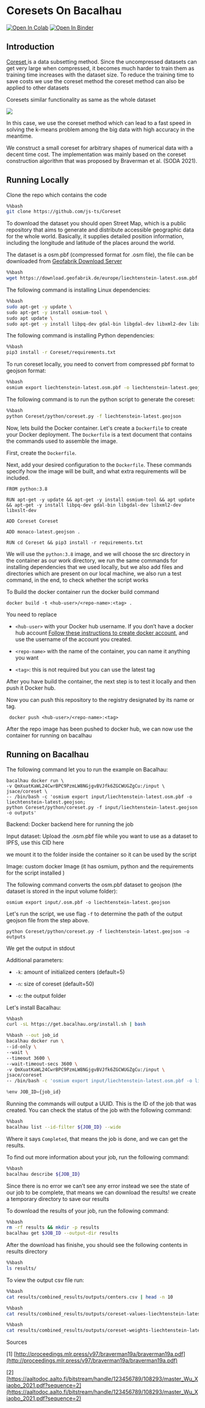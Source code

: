 # Coresets On Bacalhau 


[![Open In Colab](https://colab.research.google.com/assets/colab-badge.svg)](https://colab.research.google.com/github/bacalhau-project/examples/blob/main/Coreset/BIDS/index.ipynb)
[![Open In Binder](https://mybinder.org/badge.svg)](https://mybinder.org/v2/gh/bacalhau-project/examples/HEAD?labpath=miscellaneous/Coreset/index.ipynb)

## **Introduction**

[Coreset ](https://arxiv.org/abs/2011.09384)is a data subsetting method. Since the uncompressed datasets can get very large when compressed, it becomes much harder to train them as training time increases with the dataset size. To reduce the training time to save costs we use the coreset method the coreset method can also be applied to other datasets

Coresets similar functionality as same as the whole dataset

![](https://i.imgur.com/AQDLMXn.png)

In this case, we use the coreset method which can lead to a fast speed in solving the k-means problem among the big data with high accuracy in the meantime.

We construct a small coreset for arbitrary shapes of numerical data with a decent time cost. The implementation was mainly based on the coreset construction algorithm that was proposed by Braverman et al. (SODA 2021).


## **Running Locally**

Clone the repo which contains the code



```bash
%%bash
git clone https://github.com/js-ts/Coreset
```


To download the dataset you should open Street Map, which is a public repository that aims to generate and distribute accessible geographic data for the whole world. Basically, it supplies detailed position information, including the longitude and latitude of the places around the world. 

 The dataset is a osm.pbf (compressed format for .osm file), the file can be downloaded from [Geofabrik Download Server](https://download.geofabrik.de/) 



```bash
%%bash
wget https://download.geofabrik.de/europe/liechtenstein-latest.osm.pbf -o liechtenstein-latest.osm.pbf
```


The following command is installing Linux dependencies:



```bash
%%bash
sudo apt-get -y update \
sudo apt-get -y install osmium-tool \
sudo apt update \
sudo apt-get -y install libpq-dev gdal-bin libgdal-dev libxml2-dev libxslt-dev
```

The following command is installing Python dependencies:



```bash
%%bash
pip3 install -r Coreset/requirements.txt
```

To run coreset locally, you need to convert from compressed pbf format to geojson format:


```bash
%%bash
osmium export liechtenstein-latest.osm.pbf -o liechtenstein-latest.geojson
```

The following command is to run the python script to generate the coreset:


```bash
%%bash
python Coreset/python/coreset.py -f liechtenstein-latest.geojson
```

Now, lets build the Docker container. Let's create a  `Dockerfile` to create your Docker deployment. The `Dockerfile` is a text document that contains the commands used to assemble the image.

First, create the `Dockerfile`.

Next, add your desired configuration to the `Dockerfile`. These commands specify how the image will be built, and what extra requirements will be included.


```
FROM python:3.8

RUN apt-get -y update && apt-get -y install osmium-tool && apt update && apt-get -y install libpq-dev gdal-bin libgdal-dev libxml2-dev libxslt-dev

ADD Coreset Coreset

ADD monaco-latest.geojson .

RUN cd Coreset && pip3 install -r requirements.txt
```


We will use the `python:3.8` image, and we will choose the src directory in the container as our work directory, we run the same commands for installing dependencies that we used locally, but we also add files and directories which are present on our local machine, we also run a test command, in the end, to check whether the script works

To Build the docker container run the docker build command


```
docker build -t <hub-user>/<repo-name>:<tag> .
```


You need to replace

* `<hub-user>` with your Docker hub username. If you don’t have a docker hub account [Follow these instructions to create docker account](https://docs.docker.com/docker-id/), and use the username of the account you created.

* `<repo-name>` with the name of the container, you can name it anything you want

* `<tag>`: this is not required but you can use the latest tag

After you have build the container, the next step is to test it locally and then push it Docker hub.

Now you can push this repository to the registry designated by its name or tag.


```
 docker push <hub-user>/<repo-name>:<tag>
```


After the repo image has been pushed to docker hub, we can now use the container for running on bacalhau


## Running on Bacalhau

The following command let you to run the example on Bacalhau:

```
bacalhau docker run \
-v QmXuatKaWL24CwrBPC9PzmLW8NGjgvBVJfk6ZGCWUGZgCu:/input \
jsace/coreset \
-- /bin/bash -c 'osmium export input/liechtenstein-latest.osm.pbf -o liechtenstein-latest.geojson;
python Coreset/python/coreset.py -f input/liechtenstein-latest.geojson -o outputs'
```


Backend: Docker backend here for running the job

Input dataset: Upload the .osm.pbf file while you want to use as a dataset to IPFS, use this CID here 

we mount it to the folder inside the container so it can be used by the script

Image: custom docker Image (it has osmium, python and the requirements for the script installed )

The following command converts the osm.pbf dataset to geojson (the dataset is stored in the input volume folder):

```
osmium export input/.osm.pbf -o liechtenstein-latest.geojson
```

Let's run the script, we use flag `-f` to determine the path of the output geojson file from the step above.

```
python Coreset/python/coreset.py -f liechtenstein-latest.geojson -o outputs
```


We get the output in stdout

Additional parameters: 
* `-k`: amount of initialized centers (default=5)

* `-n`: size of coreset (default=50)

* `-o`: the output folder

Let's install Bacalhau:


```bash
%%bash
curl -sL https://get.bacalhau.org/install.sh | bash
```


```bash
%%bash --out job_id
bacalhau docker run \
--id-only \
--wait \
--timeout 3600 \
--wait-timeout-secs 3600 \
-v QmXuatKaWL24CwrBPC9PzmLW8NGjgvBVJfk6ZGCWUGZgCu:/input \
jsace/coreset
-- /bin/bash -c 'osmium export input/liechtenstein-latest.osm.pbf -o liechtenstein-latest.geojson; python Coreset/python/coreset.py -f liechtenstein-latest.geojson -o outputs'
```


```python
%env JOB_ID={job_id}
```


Running the commands will output a UUID. This is the ID of the job that was created. You can check the status of the job with the following command:



```bash
%%bash
bacalhau list --id-filter ${JOB_ID} --wide
```


Where it says `Completed`, that means the job is done, and we can get the results.

To find out more information about your job, run the following command:


```bash
%%bash
bacalhau describe ${JOB_ID}
```

Since there is no error we can’t see any error instead we see the state of our job to be complete, that means 
we can download the results!
we create a temporary directory to save our results

To download the results of your job, run the following command:


```bash
%%bash
rm -rf results && mkdir -p results
bacalhau get $JOB_ID --output-dir results
```

After the download has finishe, you should see the following contents in results directory


```bash
%%bash
ls results/
```

To view the output csv file run:


```bash
%%bash
cat results/combined_results/outputs/centers.csv | head -n 10
```


```bash
%%bash
cat results/combined_results/outputs/coreset-values-liechtenstein-latest.csv | head -n 10
```


```bash
%%bash
cat results/combined_results/outputs/coreset-weights-liechtenstein-latest.csv | head -n 10
```


Sources

[1] [http://proceedings.mlr.press/v97/braverman19a/braverman19a.pdf](http://proceedings.mlr.press/v97/braverman19a/braverman19a.pdf)

[2][https://aaltodoc.aalto.fi/bitstream/handle/123456789/108293/master_Wu_Xiaobo_2021.pdf?sequence=2](https://aaltodoc.aalto.fi/bitstream/handle/123456789/108293/master_Wu_Xiaobo_2021.pdf?sequence=2)

